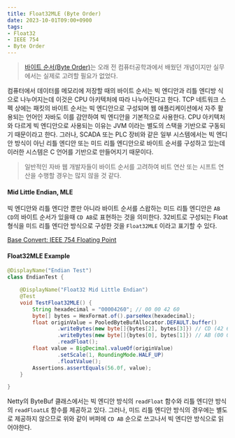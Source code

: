 ```yaml
---
title: Float32MLE (Byte Order)
date: 2023-10-01T09:00+0900
tags:
- Float32
- IEEE 754
- Byte Order
---
```


> [바이트 순서(Byte Order)](http://www.tcpschool.com/c/c_refer_endian)는 오래 전 컴퓨터공학과에서 배웠던 개념이지만 실무에서는 실제로 고려할 필요가 없었다.

컴퓨터에서 데이터를 메모리에 저장할 때의 바이트 순서는 빅 엔디안과 리틀 엔디방 식으로 나누어지는데 이것은 CPU 아키텍처에 따라 나누어진다고 한다. TCP 네트워크 스펙 상에는 패킷의 바이트 순서는 빅 엔디안으로 구성되며 웹 애플리케이션에서 자주 활용되는 언어인 자바도 이를 감안하여 빅 엔디안을 기본적으로 사용한다. CPU 아키텍처와 다르게 빅 엔디안으로 사용되는 이유는 JVM 이라는 별도의 스택을 기반으로 구동되기 때문이라고 한다. 그러나, SCADA 또는 PLC 장비와 같은 일부 시스템에서는 빅 엔디안 방식이 아닌 리틀 엔디안 또는 미드 리틀 엔디안으로 바이트 순서를 구성하고 있는데 이러한 시스템은 C 언어를 기반으로 만들어지기 때문이다.

> 일반적인 자바 웹 개발자들이 바이트 순서를 고려하여 비트 연산 또는 시프트 연산을 수행할 경우는 많지 않을 것 같다.

#### Mid Little Endian, MLE

빅 엔디안와 리틀 엔디안 뿐만 아니라 바이트 순서를 스왑하는 미드 리틀 엔디안은 `AB CD`의 바이트 순서가 있을때 `CD AB`로 표현하는 것을 의미한다. 32비트로 구성되는 Float 형식을 미드 리틀 엔디안 방식으로 구성한 것을 `Float32MLE` 이라고 표기할 수 있다.

[Base Convert: IEEE 754 Floating Point](https://baseconvert.com/ieee-754-floating-point)

#### Float32MLE Example

```java
@DisplayName("Endian Test")
class EndianTest {

    @DisplayName("Float32 Mid Little Endian")
    @Test
    void TestFloat32MLE() {
        String hexadecimal = "00004260"; // 00 00 42 60
        byte[] bytes = HexFormat.of().parseHex(hexadecimal);
        float originValue = PooledByteBufAllocator.DEFAULT.buffer()
                .writeBytes(new byte[]{bytes[2], bytes[3]}) // CD (42 60)
                .writeBytes(new byte[]{bytes[0], bytes[1]}) // AB (00 00)
                .readFloat();
        float value = BigDecimal.valueOf(originValue)
                .setScale(1, RoundingMode.HALF_UP)
                .floatValue();
        Assertions.assertEquals(56.0f, value);
    }

}
```

Netty의 ByteBuf 클래스에서는 빅 엔디안 방식의 `readFloat` 함수와 리틀 엔디안 방식의 `readFloatLE` 함수를 제공하고 있다. 그러나, 미드 리틀 엔디안 방식의 경우에는 별도로 제공하지 않으므로 위와 같이 버퍼에 `CD AB` 순으로 쓰고나서 빅 엔디안 방식으로 읽어야한다.
